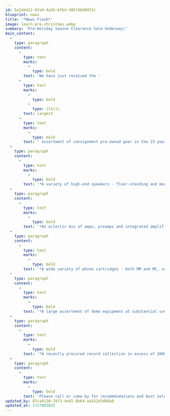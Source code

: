 ```yaml
---
id: 5a2eb412-9fe4-4a3b-bfbd-d85f48d0972c
blueprint: news
title: '*News Flash*'
image: learn-pre-christmas.webp
summary: 'Pre-Holiday Season Clearance Sale Underway!'
main_content:
  -
    type: paragraph
    content:
      -
        type: text
        marks:
          -
            type: bold
        text: 'We have just received the '
      -
        type: text
        marks:
          -
            type: bold
          -
            type: italic
        text: largest
      -
        type: text
        marks:
          -
            type: bold
        text: ' assortment of consignment pre-owned gear in the 23 year history of Fidelis, including - '
  -
    type: paragraph
    content:
      -
        type: text
        marks:
          -
            type: bold
        text: '*A variety of high-end speakers - floor-standing and monitors at 50%-70% off original retail '
  -
    type: paragraph
    content:
      -
        type: text
        marks:
          -
            type: bold
        text: '*An eclectic mix of amps, preamps and integrated amplifiers at 40%-60% off original retail'
  -
    type: paragraph
    content:
      -
        type: text
        marks:
          -
            type: bold
        text: '*A wide variety of phono cartridges - both MM and MC, some gently used and some brand new in the box. A number of phono preamplifiers are available as well'
  -
    type: paragraph
    content:
      -
        type: text
        marks:
          -
            type: bold
        text: '*A large assortment of demo equipment at substantial savings - all with full warranty'
  -
    type: paragraph
    content:
      -
        type: text
        marks:
          -
            type: bold
        text: '*A recently procured record collection in excess of 2000 titles with many well regarded audiophile, European and rare pressings'
  -
    type: paragraph
    content:
      -
        type: text
        marks:
          -
            type: bold
        text: 'Please call or come by for recommendations and best selections. Some products are advertised on our web site, but inventory is fast changing and currently updating as time allows.  '
updated_by: 87ca4130-78f3-4ed1-8b64-aa552d3d08a8
updated_at: 1727883825
---
```

